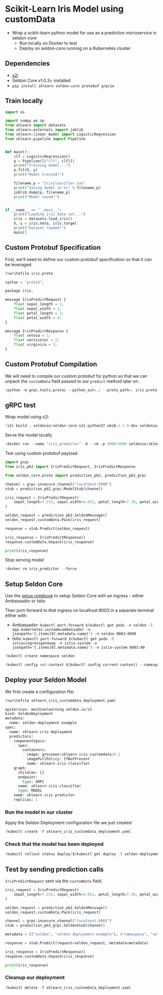 # Scikit-Learn Iris Model using customData

* Wrap a scikit-learn python model for use as a prediction microservice in seldon-core
    * Run locally on Docker to test
    * Deploy on seldon-core running on a Kubernetes cluster

## Dependencies

* [s2i](https://github.com/openshift/source-to-image)
* Seldon Core v1.0.3+ installed
* `pip install sklearn seldon-core protobuf grpcio`

## Train locally


```python
import os

import numpy as np
from sklearn import datasets
from sklearn.externals import joblib
from sklearn.linear_model import LogisticRegression
from sklearn.pipeline import Pipeline


def main():
    clf = LogisticRegression()
    p = Pipeline([("clf", clf)])
    print("Training model...")
    p.fit(X, y)
    print("Model trained!")

    filename_p = "IrisClassifier.sav"
    print("Saving model in %s" % filename_p)
    joblib.dump(p, filename_p)
    print("Model saved!")


if __name__ == "__main__":
    print("Loading iris data set...")
    iris = datasets.load_iris()
    X, y = iris.data, iris.target
    print("Dataset loaded!")
    main()
```

## Custom Protobuf Specification

First, we'll need to define our custom protobuf specification so that it can be leveraged.


```python
%%writefile iris.proto

syntax = "proto3";

package iris;

message IrisPredictRequest {
    float sepal_length = 1;
    float sepal_width = 2;
    float petal_length = 3;
    float petal_width = 4;
}

message IrisPredictResponse {
    float setosa = 1;
    float versicolor = 2;
    float virginica = 3;
}
```

## Custom Protobuf Compilation

We will need to compile our custom protobuf for python so that we can unpack the `customData` field passed to our `predict` method later on.


```python
!python -m grpc.tools.protoc --python_out=./ --proto_path=. iris.proto
```

## gRPC test

Wrap model using s2i


```python
!s2i build . seldonio/seldon-core-s2i-python37-ubi8:1.7.0-dev seldonio/sklearn-iris-customdata:0.1
```

Serve the model locally


```python
!docker run --name "iris_predictor" -d --rm -p 5000:5000 seldonio/sklearn-iris-customdata:0.1
```

Test using custom protobuf payload


```python
import grpc
from iris_pb2 import IrisPredictRequest, IrisPredictResponse

from seldon_core.proto import prediction_pb2, prediction_pb2_grpc

channel = grpc.insecure_channel("localhost:5000")
stub = prediction_pb2_grpc.ModelStub(channel)

iris_request = IrisPredictRequest(
    sepal_length=7.233, sepal_width=4.652, petal_length=7.39, petal_width=0.324
)

seldon_request = prediction_pb2.SeldonMessage()
seldon_request.customData.Pack(iris_request)

response = stub.Predict(seldon_request)

iris_response = IrisPredictResponse()
response.customData.Unpack(iris_response)

print(iris_response)
```

Stop serving model


```python
!docker rm iris_predictor --force
```

## Setup Seldon Core

Use the [setup notebook](https://github.com/SeldonIO/seldon-core/blob/master/notebooks/seldon_core_setup.ipynb) to setup Seldon Core with an ingress - either Ambassador or Istio

Then port-forward to that ingress on localhost:8003 in a separate terminal either with:

* Ambassador: `kubectl port-forward $(kubectl get pods -n seldon -l app.kubernetes.io/name=ambassador -o jsonpath='{.items[0].metadata.name}') -n seldon 8003:8080`
* Istio: `kubectl port-forward $(kubectl get pods -l istio=ingressgateway -n istio-system -o jsonpath='{.items[0].metadata.name}') -n istio-system 8003:80`


```python
!kubectl create namespace seldon
```


```python
!kubectl config set-context $(kubectl config current-context) --namespace=seldon
```

## Deploy your Seldon Model

We first create a configuration file:


```python
%%writefile sklearn_iris_customdata_deployment.yaml

apiVersion: machinelearning.seldon.io/v1
kind: SeldonDeployment
metadata:
  name: seldon-deployment-example
spec:
  name: sklearn-iris-deployment
  predictors:
  - componentSpecs:
    - spec:
        containers:
        - image: groszewn/sklearn-iris-customdata:0.1
          imagePullPolicy: IfNotPresent
          name: sklearn-iris-classifier
    graph:
      children: []
      endpoint:
        type: GRPC
      name: sklearn-iris-classifier
      type: MODEL
    name: sklearn-iris-predictor
    replicas: 1
```

### Run the model in our cluster

Apply the Seldon Deployment configuration file we just created


```python
!kubectl create -f sklearn_iris_customdata_deployment.yaml
```

### Check that the model has been deployed


```python
!kubectl rollout status deploy/$(kubectl get deploy -l seldon-deployment-id=seldon-deployment-example -o jsonpath='{.items[0].metadata.name}')
```

## Test by sending prediction calls

`IrisPredictRequest` sent via the `customData` field.


```python
iris_request = IrisPredictRequest(
    sepal_length=7.233, sepal_width=4.652, petal_length=7.39, petal_width=0.324
)

seldon_request = prediction_pb2.SeldonMessage()
seldon_request.customData.Pack(iris_request)

channel = grpc.insecure_channel("localhost:8003")
stub = prediction_pb2_grpc.SeldonStub(channel)

metadata = [("seldon", "seldon-deployment-example"), ("namespace", "seldon")]

response = stub.Predict(request=seldon_request, metadata=metadata)

iris_response = IrisPredictResponse()
response.customData.Unpack(iris_response)

print(iris_response)
```

### Cleanup our deployment


```python
!kubectl delete -f sklearn_iris_customdata_deployment.yaml
```
